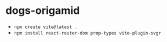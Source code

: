 # dogs-origamid

- `npm create vite@latest .`
- `npm install react-router-dom prop-types vite-plugin-svgr`
